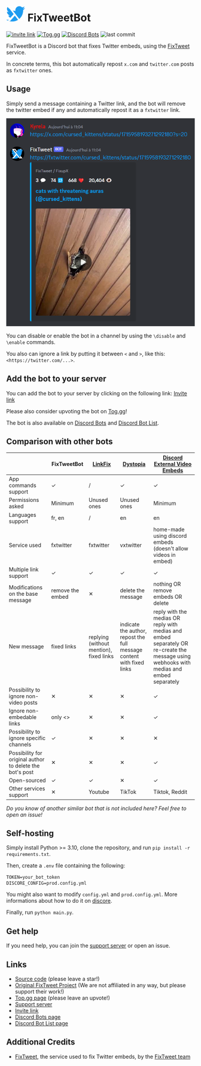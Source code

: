 <span>
    <h1>
        <img src="assets\logo_alpha.png" width="50"/>
        FixTweetBot
    </h1>
</span>

[![invite link](https://img.shields.io/badge/invite_link-blue)](https://discord.com/api/oauth2/authorize?client_id=1164651057243238400&permissions=274877934592&scope=bot%20applications.commands)
[![Tog.gg](https://img.shields.io/badge/Tog.gg-fc3164)](https://top.gg/bot/1164651057243238400)
[![Discord Bots](https://top.gg/api/widget/upvotes/1164651057243238400.svg)](https://top.gg/bot/1164651057243238400)
![last commit](https://img.shields.io/github/last-commit/Kyrela/FixTweetBot)

FixTweetBot is a Discord bot that fixes Twitter embeds, using the
[FixTweet](https://github.com/FixTweet/FixTweet) service.

In concrete terms, this bot automatically repost `x.com` and `twitter.com` posts as `fxtwitter` ones.

## Usage

Simply send a message containing a Twitter link, and the bot will remove the twitter embed if any and automatically
repost it as a `fxtwitter` link.

![usage screenshot](assets/screenshot.png)

You can disable or enable the bot in a channel by using the `\disable` and `\enable` commands.

You also can ignore a link by putting it between `<` and `>`, like this: `<https://twitter.com/...>`.

## Add the bot to your server

You can add the bot to your server by clicking on the following
link: [Invite link](https://discord.com/api/oauth2/authorize?client_id=1164651057243238400&permissions=274877934592&scope=bot%20applications.commands)

Please also consider upvoting the bot on [Tog.gg](https://top.gg/bot/1164651057243238400)!

The bot is also available on
[Discord Bots](https://discord.bots.gg/bots/1164651057243238400) and
[Discord Bot List](https://discord.ly/fixtweet).

## Comparison with other bots

|                                                          | FixTweetBot      | [LinkFix](https://github.com/podaboutlist/linkfix-for-discord) | [Dystopia](https://top.gg/bot/1038138572613619793)                    | [Discord External Video Embeds](https://github.com/adryd325/discord-twitter-video-embeds)                                                |
|----------------------------------------------------------|------------------|----------------------------------------------------------------|-----------------------------------------------------------------------|------------------------------------------------------------------------------------------------------------------------------------------|
| App commands support                                     | ✓                | /                                                              | ✓                                                                     | ✓                                                                                                                                        |
| Permissions asked                                        | Minimum          | Unused ones                                                    | Unused ones                                                           | Minimum                                                                                                                                  |
| Languages support                                        | fr, en           | /                                                              | en                                                                    | en                                                                                                                                       |
| Service used                                             | fxtwitter        | fxtwitter                                                      | vxtwitter                                                             | home-made using discord embeds (doesn't allow videos in embed)                                                                           |
| Multiple link support                                    | ✓                | ✓                                                              | ✓                                                                     | ✓                                                                                                                                        |
| Modifications on the base message                        | remove the embed | ✕                                                              | delete the message                                                    | nothing OR remove embeds OR delete                                                                                                       |
| New message                                              | fixed links      | replying (without mention), fixed links                        | indicate the author, repost the full message content with fixed links | reply with the medias OR reply with medias and embed separately OR re-create the message using webhooks with medias and embed separately |
| Possibility to ignore non-video posts                    | ✕                | ✕                                                              | ✕                                                                     | ✓                                                                                                                                        |
| Ignore non-embedable links                               | only <>          | ✕                                                              | ✕                                                                     | ✓                                                                                                                                        |
| Possibility to ignore specific channels                  | ✓                | ✕                                                              | ✕                                                                     | ✕                                                                                                                                        |
| Possibility for original author to delete the bot's post | ✕                | ✕                                                              | ✕                                                                     | ✓                                                                                                                                        |
| Open-sourced                                             | ✓                | ✓                                                              | ✕                                                                     | ✓                                                                                                                                        |
| Other services support                                   | ✕                | Youtube                                                        | TikTok                                                                | Tiktok, Reddit                                                                                                                           |

_Do you know of another similar bot that is not included here? Feel free to open an issue!_

## Self-hosting

Simply install Python >= 3.10, clone the repository, and run `pip install -r requirements.txt`.

Then, create a `.env` file containing the following:

```env
TOKEN=your_bot_token
DISCORE_CONFIG=prod.config.yml
```

You might also want to modify `config.yml` and `prod.config.yml`. More informations about how to do it
on [discore](https://github.com/Kyrela/discore).

Finally, run `python main.py`.

## Get help

If you need help, you can join the [support server](https://discord.gg/3ej9JrkF3U) or open an issue.

## Links

- [Source code](https://github.com/Kyrela/FixTweetBot) (please leave a star!)
- [Original FixTweet Project](https://github.com/FixTweet/FixTweet) (We are not affiliated in any way, but please support their work!)
- [Top.gg page](https://top.gg/bot/1164651057243238400) (please leave an upvote!)
- [Support server](https://discord.gg/3ej9JrkF3U)
- [Invite link](https://discord.com/api/oauth2/authorize?client_id=1164651057243238400&permissions=274877934592&scope=bot%20applications.commands)
- [Discord Bots page](https://discord.bots.gg/bots/1164651057243238400)
- [Discord Bot List page](https://discord.ly/fixtweet)

## Additional Credits

- [FixTweet](https://github.com/FixTweet/FixTweet/), the service used to fix Twitter embeds, by the
  [FixTweet team](https://github.com/FixTweet)
